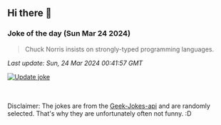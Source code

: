 ## Hi there 👋

### Joke of the day (Sun Mar 24 2024)
<!-- joke -->
>Chuck Norris insists on strongly-typed programming languages.
<!-- /joke -->

*Last update: Sun, 24 Mar 2024 00:41:57 GMT*

[![Update joke](https://github.com/nclskfm/nclskfm/actions/workflows/joke.yml/badge.svg)](https://github.com/nclskfm/nclskfm/actions/workflows/joke.yml)

<br><br>
Disclaimer: The jokes are from the [Geek-Jokes-api](https://github.com/sameerkumar18/geek-joke-api) and are randomly selected. That's why they are unfortunately often not funny. :D

